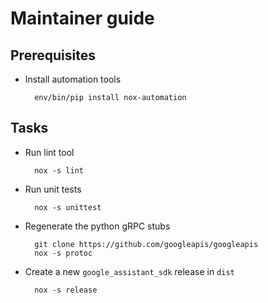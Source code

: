 Maintainer guide
================

## Prerequisites

- Install automation tools

        env/bin/pip install nox-automation

## Tasks

- Run lint tool

        nox -s lint

- Run unit tests

        nox -s unittest

- Regenerate the python gRPC stubs

        git clone https://github.com/googleapis/googleapis
        nox -s protoc

- Create a new `google_assistant_sdk` release in `dist`

        nox -s release

